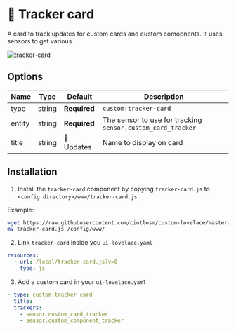 # 📣 Tracker card

A card to track updates for custom cards and custom comopnents. It uses sensors to get various 

![tracker-card](https://user-images.githubusercontent.com/7738048/42875398-50ee1622-8a8c-11e8-97ed-ea6de6843504.png)

## Options

| Name | Type | Default | Description
| ---- | ---- | ------- | -----------
| type | string | **Required** | `custom:tracker-card`
| entity | string | **Required** | The sensor to use for tracking `sensor.custom_card_tracker`
| title | string | 📣 Updates | Name to display on card

## Installation

1. Install the `tracker-card` component by copying `tracker-card.js` to `<config directory>/www/tracker-card.js`

Example:
```bash
wget https://raw.githubusercontent.com/ciotlosm/custom-lovelace/master/tracker-card/tracker-card.js
mv tracker-card.js /config/www/
```

2. Link `tracker-card` inside you `ui-lovelace.yaml` 

```yaml
resources:
  - url: /local/tracker-card.js?v=0
    type: js
```

3. Add a custom card in your `ui-lovelace.yaml`

```yaml
- type: custom:tracker-card
  title:
  trackers:
    - sensor.custom_card_tracker
    - sensor.custom_component_tracker
```